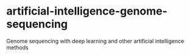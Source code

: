 # artificial-intelligence-genome-sequencing
Genome sequencing with deep learning and other artificial intelligence methods
